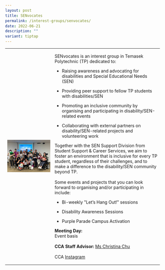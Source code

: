 ```yaml
---
layout: post
title: SENvocates
permalink: /interest-groups/senvocates/
date: 2022-06-21
description: ""
variant: tiptap
---
```

<table style="minWidth: 50px">
<colgroup>
<col>
<col>
</colgroup>
<tbody>
<tr>
<td rowspan="1" colspan="1">
<div class="isomer-image-wrapper">
<img style="width: 100%" height="auto" width="100%" alt="" src="/images/Interest Groups/SENvocates.jpg">
</div>
</td>
<td rowspan="1" colspan="1">
<p>SENvocates is an interest group in Temasek Polytechnic (TP) dedicated
to:
<br>
</p>
<ul data-tight="true" class="tight">
<li>
<p>Raising awareness and advocating for disabilities and Special Educational
Needs (SEN)</p>
</li>
<li>
<p>Providing peer support to fellow TP students with disabilities/SEN</p>
</li>
<li>
<p>Promoting an inclusive community by organising and participating in disability/SEN-related
events</p>
</li>
<li>
<p>Collaborating with external partners on disability/SEN-related projects
and volunteering work</p>
</li>
</ul>
<p></p>
<p>Together with the SEN Support Division from Student Support &amp; Career
Services, we aim to foster an environment that is inclusive for every TP
student, regardless of their challenges, and to make a difference to the
disability/SEN community beyond TP.
<br>
<br>Some events and projects that you can look forward to organising and/or
participating in include:</p>
<ul data-tight="true" class="tight">
<li>
<p>Bi-weekly "Let’s Hang Out!" sessions</p>
</li>
<li>
<p>Disability Awareness Sessions</p>
</li>
<li>
<p>Purple Parade Campus Activation</p>
</li>
</ul>
<p></p>
<p><strong>Meeting Day:</strong> 
<br>Event basis
<br>
<br><strong>CCA Staff Advisor:</strong>  <a href="mailto:Christina_Chu@tp.edu.sg" rel="noopener noreferrer nofollow" target="_blank">Ms Christina Chu</a>
<br>
<br>CCA <a href="https://www.instagram.com/tp_senvocates/" rel="noopener noreferrer nofollow" target="_blank">Instagram</a>
</p>
</td>
</tr>
</tbody>
</table>
<p></p>